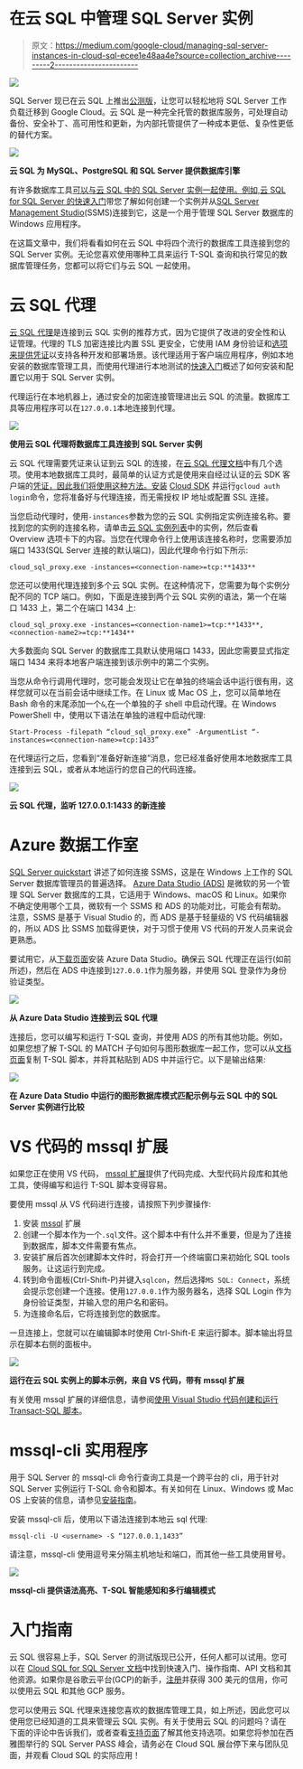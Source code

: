 # 在云 SQL 中管理 SQL Server 实例

> 原文：<https://medium.com/google-cloud/managing-sql-server-instances-in-cloud-sql-ecee1e48aa4e?source=collection_archive---------2----------------------->

![](img/5d2642586e0af2de4b1944a8630d95ff.png)

SQL Server 现已在云 SQL 上推出[公测版](https://cloud.google.com/blog/products/databases/leave-no-database-behind-with-cloud-sql-for-sql-server)，让您可以轻松地将 SQL Server 工作负载迁移到 Google Cloud。云 SQL 是一种完全托管的数据库服务，可处理自动备份、安全补丁、高可用性和更新，为内部托管提供了一种成本更低、复杂性更低的替代方案。

![](img/d348ae6970229c8ad908e8a68289099c.png)

**云 SQL 为 MySQL、PostgreSQL 和 SQL Server 提供数据库引擎**

有许多数据库工具[可以与云 SQL 中的 SQL Server 实例一起使用。例如,](https://en.wikipedia.org/wiki/Comparison_of_database_tools)[云 SQL for SQL Server 的快速入门](https://cloud.google.com/sql/docs/sqlserver/quickstart)带您了解如何创建一个实例并从[SQL Server Management Studio](https://docs.microsoft.com/en-us/sql/ssms/download-sql-server-management-studio-ssms?view=sql-server-ver15)(SSMS)连接到它，这是一个用于管理 SQL Server 数据库的 Windows 应用程序。

在这篇文章中，我们将看看如何在云 SQL 中将四个流行的数据库工具连接到您的 SQL Server 实例。无论您喜欢使用哪种工具来运行 T-SQL 查询和执行常见的数据库管理任务，您都可以将它们与云 SQL 一起使用。

# 云 SQL 代理

[云 SQL 代理](https://cloud.google.com/sql/docs/mysql/sql-proxy)是连接到云 SQL 实例的推荐方式，因为它提供了改进的安全性和认证管理。代理的 TLS 加密连接比内置 SSL 更安全，它使用 IAM 身份验证和[选项来提供凭证](https://cloud.google.com/sql/docs/mysql/sql-proxy#invocation)以支持各种开发和部署场景。该代理适用于客户端应用程序，例如本地安装的数据库管理工具，而使用代理进行本地测试的[快速入门](https://cloud.google.com/sql/docs/sqlserver/quickstart-proxy-test)概述了如何安装和配置它以用于 SQL Server 实例。

代理运行在本地机器上，通过安全的加密连接管理进出云 SQL 的流量。数据库工具等应用程序可以在`127.0.0.1`本地连接到代理。

![](img/e99623a61444753453e08e0102ccf775.png)

**使用云 SQL 代理将数据库工具连接到 SQL Server 实例**

云 SQL 代理需要凭证来认证到云 SQL 的连接，在[云 SQL 代理文档](https://cloud.google.com/sql/docs/mysql/sql-proxy#invocation)中有几个选项。使用本地数据库工具时，最简单的认证方式是使用来自经过认证的云 SDK 客户端的[凭证，因此我们将使用这种方法。安装](https://cloud.google.com/sql/docs/mysql/sql-proxy#gcloud) [Cloud SDK](https://cloud.google.com/sdk/) 并运行`gcloud auth login`命令，您将准备好与代理连接，而无需授权 IP 地址或配置 SSL 连接。

当您启动代理时，使用`-instances`参数为您的云 SQL 实例指定实例连接名称。要找到您的实例的连接名称，请单击[云 SQL 实例列表](https://console.cloud.google.com/sql/instances)中的实例，然后查看 Overview 选项卡下的内容。当您在代理命令行上使用该连接名称时，您需要添加端口 1433(SQL Server 连接的默认端口)，因此代理命令行如下所示:

```
cloud_sql_proxy.exe -instances=<connection-name>=tcp:**1433**
```

您还可以使用代理连接到多个云 SQL 实例。在这种情况下，您需要为每个实例分配不同的 TCP 端口。例如，下面是连接到两个云 SQL 实例的语法，第一个在端口 1433 上，第二个在端口 1434 上:

```
cloud_sql_proxy.exe -instances=<connection-name1>=tcp:**1433**,<connection-name2>=tcp:**1434**
```

大多数面向 SQL Server 的数据库工具默认使用端口 1433，因此您需要显式指定端口 1434 来将本地客户端连接到该示例中的第二个实例。

当您从命令行调用代理时，您可能会发现让它在单独的终端会话中运行很有用，这样您就可以在当前会话中继续工作。在 Linux 或 Mac OS 上，您可以简单地在 Bash 命令的末尾添加一个`&`,在一个单独的子 shell 中启动代理。在 Windows PowerShell 中，使用以下语法在单独的进程中启动代理:

```
Start-Process -filepath “cloud_sql_proxy.exe” -ArgumentList “-instances=<connection-name>=tcp:1433”
```

在代理运行之后，您看到“准备好新连接”消息，您已经准备好使用本地数据库工具连接到云 SQL，或者从本地运行的您自己的代码连接。

![](img/524ae734e5579c036ada9deed45f8d69.png)

**云 SQL 代理，监听 127.0.0.1:1433 的新连接**

# Azure 数据工作室

[SQL Server quickstart](https://cloud.google.com/sql/docs/sqlserver/quickstart) 讲述了如何连接 SSMS，这是在 Windows 上工作的 SQL Server 数据库管理员的普遍选择。 [Azure Data Studio (ADS)](https://docs.microsoft.com/en-us/sql/azure-data-studio/download?view=sql-server-ver15) 是微软的另一个管理 SQL Server 数据库的工具，它适用于 Windows、macOS 和 Linux。如果你不确定使用哪个工具，微软有一个 SSMS 和 ADS 的功能对比，可能会有帮助。注意，SSMS 是基于 Visual Studio 的，而 ADS 是基于轻量级的 VS 代码编辑器的，所以 ADS 比 SSMS 加载得更快，对于习惯于使用 VS 代码的开发人员来说会更熟悉。

要试用它，从[下载页面](https://docs.microsoft.com/en-us/sql/azure-data-studio/download?view=sql-server-ver15)安装 Azure Data Studio。确保云 SQL 代理正在运行(如前所述)，然后在 ADS 中连接到`127.0.0.1`作为服务器，并使用 SQL 登录作为身份验证类型。

![](img/38dc7776cde225069b66109b705717ea.png)

**从 Azure Data Studio 连接到云 SQL 代理**

连接后，您可以编写和运行 T-SQL 查询，并使用 ADS 的所有其他功能。例如，如果您想了解 T-SQL 的 MATCH 子句如何与图形数据库一起工作，您可以从[文档页面](https://docs.microsoft.com/en-us/sql/relational-databases/graphs/sql-graph-sample?view=sql-server-ver15)复制 T-SQL 脚本，并将其粘贴到 ADS 中并运行它。以下是输出结果:

![](img/3cb2b21ca976ce1cd271e17091cf3581.png)

**在 Azure Data Studio 中运行的图形数据库模式匹配示例与云 SQL 中的 SQL Server 实例进行比较**

# VS 代码的 mssql 扩展

如果您正在使用 VS 代码， [mssql 扩展](https://marketplace.visualstudio.com/items?itemName=ms-mssql.mssql)提供了代码完成、大型代码片段库和其他工具，使得编写和运行 T-SQL 脚本变得容易。

要使用 mssql 从 VS 代码进行连接，请按照下列步骤操作:

1.  安装 [mssql](https://marketplace.visualstudio.com/items?itemName=ms-mssql.mssql) 扩展
2.  创建一个脚本作为一个`.sql`文件。这个脚本中有什么并不重要，但是为了连接到数据库，脚本文件需要有焦点。
3.  安装扩展后首次创建脚本文件时，将会打开一个终端窗口来初始化 SQL tools 服务。让这运行到完成。
4.  转到命令面板(Ctrl-Shift-P)并键入`sqlcon`，然后选择`MS SQL: Connect`，系统会提示您创建一个连接。使用`127.0.0.1`作为服务器名，选择 SQL Login 作为身份验证类型，并输入您的用户名和密码。
5.  为连接命名后，它将连接到您的数据库。

一旦连接上，您就可以在编辑脚本时使用 Ctrl-Shift-E 来运行脚本。脚本输出将显示在脚本右侧的面板中。

![](img/a4b85dd8e9e8574314e16b4ac528a45a.png)

**运行在云 SQL 实例上的脚本示例，来自 VS 代码，带有 mssql 扩展**

有关使用 mssql 扩展的详细信息，请参阅[使用 Visual Studio 代码创建和运行 Transact-SQL 脚本](https://docs.microsoft.com/en-us/sql/linux/sql-server-linux-develop-use-vscode?view=sql-server-ver15)。

# mssql-cli 实用程序

用于 SQL Server 的 mssql-cli 命令行查询工具是一个跨平台的 cli，用于针对 SQL Server 实例运行 T-SQL 命令和脚本。有关如何在 Linux、Windows 或 Mac OS 上安装的信息，请参见[安装指南](https://github.com/dbcli/mssql-cli/blob/master/doc/installation_guide.md)。

安装 mssql-cli 后，使用以下语法连接到本地云 sql 代理:

```
mssql-cli -U <username> -S “127.0.0.1,1433”
```

请注意，mssql-cli 使用逗号来分隔主机地址和端口，而其他一些工具使用冒号。

![](img/975816828f82abc1a14d8b4626bb3ae5.png)

**mssql-cli 提供语法高亮、T-SQL 智能感知和多行编辑模式**

# 入门指南

云 SQL 很容易上手，SQL Server 的测试版现已公开，任何人都可以试用。您可以在 [Cloud SQL for SQL Server 文档](https://cloud.google.com/sql/docs/sqlserver/)中找到快速入门、操作指南、API 文档和其他资源。如果你是谷歌云平台(GCP)的新手，[注册](https://cloud.google.com/free-trial/)并获得 300 美元的信用，你可以使用云 SQL 和其他 GCP 服务。

您可以使用云 SQL 代理来连接您喜欢的数据库管理工具，如上所述，因此您可以使用您已经知道的工具来管理云 SQL 实例。有关于使用云 SQL 的问题吗？请在下面的评论中告诉我们，或者查看[支持页面](https://cloud.google.com/sql/docs/sqlserver/getting-support)了解其他支持选项。如果您将参加在西雅图举行的 SQL Server PASS 峰会，请务必在 Cloud SQL 展台停下来与团队见面，并观看 Cloud SQL 的实际应用！